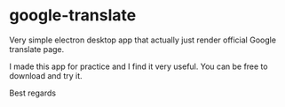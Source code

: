 # google-translate

Very simple electron desktop app that actually just render official Google translate page.

I made this app for practice and I find it very useful. You can be free to download and try it.

Best regards
